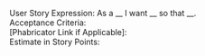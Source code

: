 User Story Expression: As a __ I want __ so that __.  
Acceptance Criteria:  
[Phabricator Link if Applicable]:  
Estimate in Story Points: 
